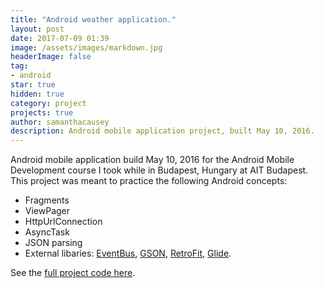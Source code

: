 ```yaml
---
title: "Android weather application."
layout: post
date: 2017-07-09 01:39
image: /assets/images/markdown.jpg
headerImage: false
tag:
- android
star: true
hidden: true
category: project
projects: true
author: samanthacausey
description: Android mobile application project, built May 10, 2016.
---
```


Android mobile application build May 10, 2016 for the Android Mobile Development course I took while in Budapest, Hungary at AIT Budapest. This project was meant to practice the following Android concepts:

* Fragments
* ViewPager
* HttpUrlConnection
* AsyncTask
* JSON parsing
* External libaries: [EventBus](https://github.com/greenrobot/EventBus), [GSON](https://github.com/google/gson), [RetroFit](http://square.github.io/retrofit/), [Glide](https://github.com/bumptech/glide).

See the [full project code here](https://github.com/scausey/Weather-Report).